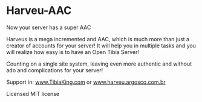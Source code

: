 Harveu-AAC
==========

Now your server has a super AAC

Harveus is a mega incremented and AAC, which is much more than just a creator of accounts for your server! It will help you in multiple tasks and you will realize how easy is to have an Open Tibia Server!

Counting on a single site system, leaving even more authentic and without ado and complications for your server!

Support in: www.TibiaKing.com or www.harveu.argosco.com.br

Licensed MIT license